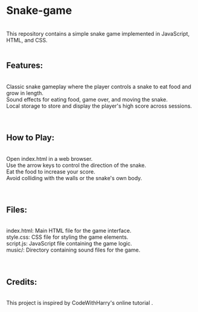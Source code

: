 # Snake-game
<br>
This repository contains a simple snake game implemented in JavaScript, HTML, and CSS.       
<br><br>

<h2><b>Features:   </b></h2>
<br>
Classic snake gameplay where the player controls a snake to eat food and grow in length.       <br>
Sound effects for eating food, game over, and moving the snake.                                <br>
Local storage to store and display the player's high score across sessions.                    <br>
<br><br>

<h2><b>How to Play:    </b></h2>
<br> 
Open index.html in a web browser.                              <br>
Use the arrow keys to control the direction of the snake.      <br>
Eat the food to increase your score.                           <br>
Avoid colliding with the walls or the snake's own body.        <br>
<br><br>


<h2><b>Files:     </b></h2>
<br>
index.html: Main HTML file for the game interface.              <br>
style.css: CSS file for styling the game elements.              <br>
script.js: JavaScript file containing the game logic.           <br>
music/: Directory containing sound files for the game.          <br>
<br><br>

<h2><b>Credits:  </b></h2>                 
<br>
This project is inspired by CodeWithHarry's online tutorial .   <br>
